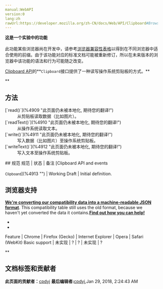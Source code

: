 ```yaml
---
manual:WebAPI
version:0
lang:zh
rawUrl:https://developer.mozilla.org/zh-CN/docs/Web/API/Clipboard#Browser_compatibility
---
```






**这是一个实验中的功能**<br></br>此功能某些浏览器尚在开发中，请参考[浏览器兼容性表格](%4907 "")以得到在不同浏览器中适合使用的前缀。由于该功能对应的标准文档可能被重新修订，所以在未来版本的浏览器中该功能的语法和行为可能随之改变。




[Clipboard API](%4908 "")的**`Clipboard`接口提供了一种读写操作系统剪贴板的方式。**

**
## 方法<a name="方法"></a>
<dl><dt id=''>[`read()`](%4909 "此页面仍未被本地化, 期待您的翻译!")</dt><dd>从剪贴板读取数据（比如图片）。</dd><dt id=''>[`readText()`](%4910 "此页面仍未被本地化, 期待您的翻译!")</dt><dd>从操作系统读取文本。</dd><dt id=''>[`write()`](%4911 "此页面仍未被本地化, 期待您的翻译!")</dt><dd>写入数据（比如图片）至操作系统剪贴板。</dd><dt id=''>[`writeText()`](%4912 "此页面仍未被本地化, 期待您的翻译!")</dt><dd>写入文本至操作系统剪贴板。</dd></dl>
## 规范<a name="规范"></a>
规范 | 状态 | 备注 
[Clipboard API and events<br></br><small>Clipboard</small>](%4913 "") | Working Draft | Initial definition. 


## 浏览器支持<a name="浏览器支持"></a>


**[We&#39;re converting our compatibility data into a machine-readable JSON format](%3344 "")**. This compatibility table still uses the old format, because we haven&#39;t yet converted the data it contains.**[Find out how you can help!](%3392 "")**


* 
* 
Feature | Chrome | Firefox (Gecko) | Internet Explorer | Opera | Safari (WebKit) 
Basic support | 未实现 | ? | ? | 未实现 | ? 




**


## 文档标签和贡献者
**此页面的贡献者：**[cpdyj](%4914 "")
**最后编辑者:**[cpdyj](%4914 ""),<time>Jan 29, 2018, 2:24:43 AM</time>


